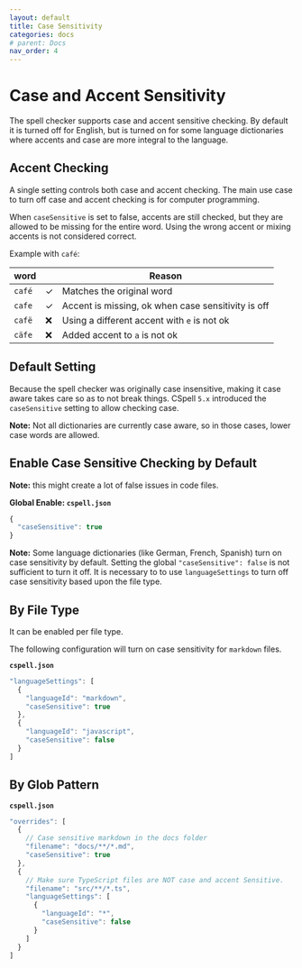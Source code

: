```yaml
---
layout: default
title: Case Sensitivity
categories: docs
# parent: Docs
nav_order: 4
---
```


# Case and Accent Sensitivity

The spell checker supports case and accent sensitive checking. By default it is turned off for English, but is turned on for some language dictionaries where accents and case are more integral to the language.

## Accent Checking

A single setting controls both case and accent checking. The main use case to
turn off case and accent checking is for computer programming.

When `caseSensitive` is set to false, accents are still checked, but they are allowed to be missing for the entire word. Using the wrong accent or mixing accents is not considered correct.

Example with `café`:

| word   |     | Reason                                             |
| ------ | --- | -------------------------------------------------- |
| `café` | ✓   | Matches the original word                          |
| `cafe` | ✓   | Accent is missing, ok when case sensitivity is off |
| `cafë` | ❌  | Using a different accent with `e` is not ok        |
| `cäfe` | ❌  | Added accent to `a` is not ok                      |

## Default Setting

Because the spell checker was originally case insensitive, making it case aware takes care so as to not break things. CSpell `5.x` introduced the `caseSensitive` setting to allow checking case.

**Note:** Not all dictionaries are currently case aware, so in those cases, lower case words are allowed.

## Enable Case Sensitive Checking by Default

**Note:** this might create a lot of false issues in code files.

**Global Enable: `cspell.json`**

```js
{
  "caseSensitive": true
}
```

**Note:** Some language dictionaries (like German, French, Spanish) turn on case sensitivity by default. Setting the global `"caseSensitive": false` is not sufficient
to turn it off. It is necessary to to use `languageSettings` to turn off case sensitivity based upon the file type.

## By File Type

It can be enabled per file type.

The following configuration will turn on case sensitivity for `markdown` files.

**`cspell.json`**

```js
"languageSettings": [
  {
    "languageId": "markdown",
    "caseSensitive": true
  },
  {
    "languageId": "javascript",
    "caseSensitive": false
  }
]
```

## By Glob Pattern

**`cspell.json`**

```js
"overrides": [
  {
    // Case sensitive markdown in the docs folder
    "filename": "docs/**/*.md",
    "caseSensitive": true
  },
  {
    // Make sure TypeScript files are NOT case and accent Sensitive.
    "filename": "src/**/*.ts",
    "languageSettings": [
      {
        "languageId": "*",
        "caseSensitive": false
      }
    ]
  }
]
```
